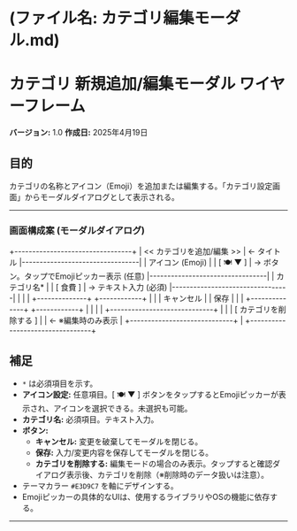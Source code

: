 # (ファイル名: カテゴリ編集モーダル.md)

# カテゴリ 新規追加/編集モーダル ワイヤーフレーム

**バージョン:** 1.0
**作成日:** 2025年4月19日

## 目的
カテゴリの名称とアイコン（Emoji）を追加または編集する。「カテゴリ設定画面」からモーダルダイアログとして表示される。

---

### 画面構成案 (モーダルダイアログ)

+---------------------------------+
| << カテゴリを追加/編集 >>       |  <- タイトル
|---------------------------------|
| アイコン (Emoji)                |
|   [ 🍽️ ▼ ]                     | -> ボタン。タップでEmojiピッカー表示 (任意)
|---------------------------------|
| カテゴリ名* |
|   [ 食費                     ] | -> テキスト入力 (必須)
|---------------------------------|
|                                 |
| +--------------+ +------------+ |
| |   キャンセル  | |    保存    | |
| +--------------+ +------------+ |
|                                 |
| +-----------------------------+ |
| |     [ カテゴリを削除する ]    | | <- ※編集時のみ表示
| +-----------------------------+ |
+---------------------------------+


## 補足
* `*` は必須項目を示す。
* **アイコン設定:** 任意項目。[ 🍽️ ▼ ] ボタンをタップするとEmojiピッカーが表示され、アイコンを選択できる。未選択も可能。
* **カテゴリ名:** 必須項目。テキスト入力。
* **ボタン:**
    * **キャンセル:** 変更を破棄してモーダルを閉じる。
    * **保存:** 入力/変更内容を保存してモーダルを閉じる。
    * **カテゴリを削除する:** 編集モードの場合のみ表示。タップすると確認ダイアログ表示後、カテゴリを削除（※削除時のデータ扱いは注意）。
* テーマカラー `#E3D9C7` を軸にデザインする。
* Emojiピッカーの具体的なUIは、使用するライブラリやOSの機能に依存する。

---
